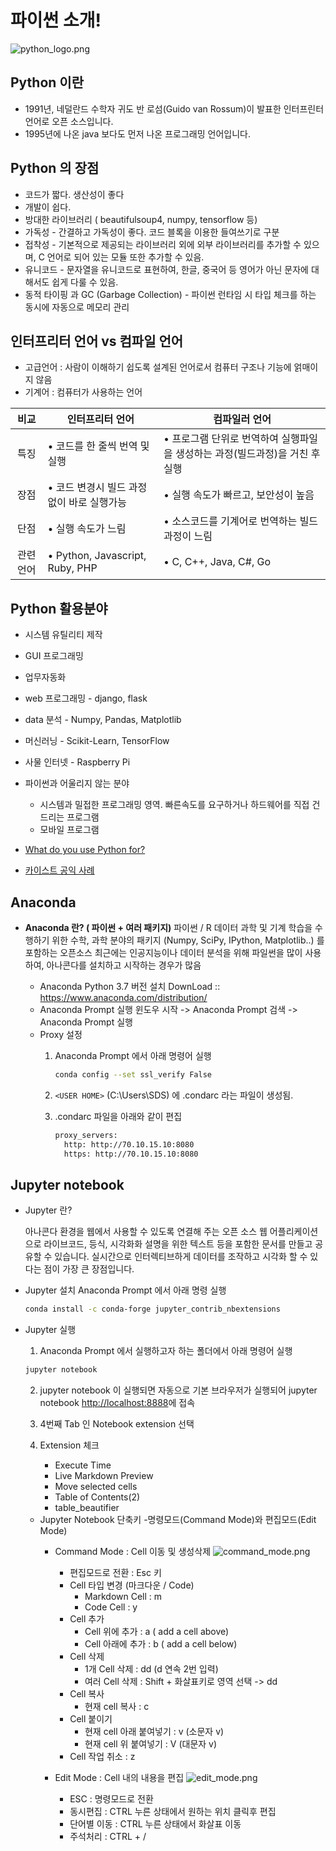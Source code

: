 # 파이썬 소개!

![python_logo.png](/img/python_logo.png)

## Python 이란

- 1991년, 네덜란드 수학자 귀도 반 로섬(Guido van Rossum)이 발표한 인터프린터 언어로 오픈 소스입니다. 
- 1995년에 나온 java 보다도 먼저 나온 프로그래밍 언어입니다.

## Python 의 장점

- 코드가 짧다. 생산성이 좋다
- 개발이 쉽다.
- 방대한 라이브러리 ( beautifulsoup4, numpy, tensorflow 등)
- 가독성 
\- 간결하고 가독성이 좋다. 코드 블록을 이용한 들여쓰기로 구분
- 접착성
\- 기본적으로 제공되는 라이브러리 외에 외부 라이브러리를 추가할 수 있으며, C 언어로 되어 있는 모듈 또한 추가할 수 있음.
- 유니코드
\- 문자열을 유니코드로 표현하여, 한글, 중국어 등 영어가 아닌 문자에 대해서도 쉽게 다룰 수 있음. 
- 동적 타이핑 과 GC (Garbage Collection)
\- 파이썬 런타임 시 타입 체크를 하는 동시에 자동으로 메모리 관리

## 인터프리터 언어 vs 컴파일 언어

- 고급언어 : 사람이 이해하기 쉽도록 설계된 언어로서 컴퓨터 구조나 기능에 얽매이지 않음 
- 기계어 : 컴퓨터가 사용하는 언어

|    비교    |               인터프리터 언어               |                                컴파일러 언어                                 |
| :--------: | ------------------------------------------- | ---------------------------------------------------------------------------- |
|    특징    | • 코드를 한 줄씩 번역 및 실행               | • 프로그램 단위로 번역하여 실행파일을 생성하는 과정(빌드과정)을 거친 후 실행 |
|    장점    | • 코드 변경시 빌드 과정없이 바로   실행가능 | • 실행 속도가 빠르고, 보안성이 높음                                          |
|    단점    | • 실행   속도가 느림                        | •  소스코드를 기계어로 번역하는 빌드 과정이 느림                             |
| 관련  언어 | • Python,   Javascript,   Ruby, PHP         | • C, C++, Java, C#, Go                                                       |

## Python 활용분야

- 시스템 유틸리티 제작
- GUI 프로그래밍
- 업무자동화
- web 프로그래밍 - django, flask
- data 분석 - Numpy, Pandas, Matplotlib
- 머신러닝  - Scikit-Learn,  TensorFlow
- 사물 인터넷 - Raspberry Pi

- 파이썬과 어울리지 않는 분야
  - 시스템과 밀접한 프로그래밍 영역. 빠른속도를 요구하거나 하드웨어를 직접 건드리는 프로그램
  - 모바일 프로그램

- [What do you use Python for?](https://www.jetbrains.com/research/python-developers-survey-2018/)
- [카이스트 공익 사례](https://www.clien.net/service/board/park/12883515)

## Anaconda 

- **Anaconda 란? ( 파이썬 + 여러 패키지)**
파이썬 / R 데이터 과학 및 기계 학습을 수행하기 위한 수학, 과학 분야의 패키지
(Numpy, SciPy, IPython, Matplotlib..) 를 포함하는 오픈소스
최근에는 인공지능이나 데이터 분석을 위해 파일썬을 많이 사용하여, 아나콘다를 설치하고 시작하는 경우가 많음

  - Anaconda Python 3.7 버전 설치
    DownLoad ::  <https://www.anaconda.com/distribution/>
  - Anaconda Prompt 실행
    윈도우 시작 -> Anaconda Prompt 검색 -> Anaconda Prompt 실행
  - Proxy 설정
    1. Anaconda Prompt 에서 아래 명령어 실행

       ```bash
       conda config --set ssl_verify False
       ```

    2. `<USER HOME>` (C:\Users\SDS) 에 .condarc 라는 파일이 생성됨.
    3. .condarc 파일을 아래와 같이 편집

       ```bash
       proxy_servers:
         http: http://70.10.15.10:8080
         https: http://70.10.15.10:8080 
       ```

## Jupyter notebook

- Jupyter 란?

  아나콘다 환경을 웹에서 사용할 수 있도록 연결해 주는 오픈 소스 웹 어플리케이션으로 라이브코드, 등식,
 시각화화 설명을 위한 텍스트 등을 포함한 문서를 만들고 공유할 수 있습니다. 
 실시간으로 인터렉티브하게 데이터를 조작하고 시각화 할 수 있다는 점이 가장 큰 장점입니다. 

- Jupyter 설치
  Anaconda Prompt 에서 아래 명령 실행

    ```bash
    conda install -c conda-forge jupyter_contrib_nbextensions
    ```

- Jupyter 실행
  1. Anaconda Prompt 에서 실행하고자 하는 폴더에서 아래 명령어 실행

    ``` bash
    jupyter notebook
    ```

  2. jupyter notebook 이 실행되면 자동으로 기본 브라우저가 실행되어 jupyter notebook [http://localhost:8888](http://localhost:8888)에 접속
  3. 4번째 Tab 인 Notebook extension 선택
  4. Extension 체크

       - Execute Time
       - Live Markdown Preview
       - Move selected cells
       - Table of Contents(2)
       - table_beautifier

  - Jupyter Notebook 단축키
    -명령모드(Command Mode)와 편집모드(Edit Mode)
    - Command Mode : Cell 이동 및 생성삭제
![command_mode.png](/img/command_mode.png)


      - 편집모드로 전환 : Esc 키
      - Cell 타입 변경 (마크다운 / Code)
        - Markdown Cell : m
        - Code Cell : y
      - Cell 추가
        - Cell 위에 추가 : a ( add a cell above)
        - Cell 아래에 추가 : b ( add a cell below)
      - Cell 삭제
        - 1개 Cell 삭제 : dd (d 연속 2번 입력)
        - 여러 Cell 삭제 : Shift + 화살표키로 영역 선택 -> dd
      - Cell 복사
        - 현재 cell 복사 : c
      - Cell 붙이기
        - 현재 cell 아래 붙여넣기 : v (소문자 v)
        - 현재 cell 위 붙여넣기 : V (대문자 v)
      - Cell 작업 취소 : z
    - Edit Mode : Cell 내의 내용을 편집
![edit_mode.png](/img/edit_mode.png)
      - ESC : 명령모드로 전환
      - 동시편집 : CTRL 누른 상태에서 원하는 위치 클릭후 편집
      - 단어별 이동 : CTRL 누른 상태에서 화살표 이동
      - 주석처리 : CTRL + /
